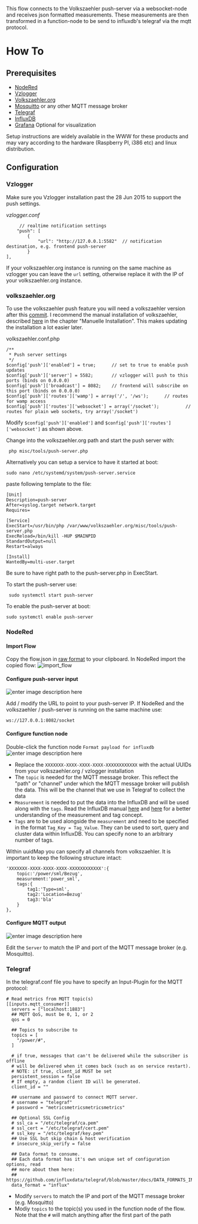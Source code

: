 
This flow connects to the Volkszaehler push-server via a websocket-node and receives json formatted measurements.
These measurements are then transformed in a function-node to be send to influxdb's telegraf via the mqtt protocol.

# How To

## Prerequisites

 - [NodeRed](http://nodered.org/)
 - [Vzlogger](https://github.com/volkszaehler/vzlogger)
 - [Volkszaehler.org](https://github.com/volkszaehler/volkszaehler.org)
 - [Mosquitto](http://mosquitto.org/) or any other MQTT message broker
 - [Telegraf](https://influxdata.com/time-series-platform/telegraf/)
 - [InfluxDB](https://influxdata.com/time-series-platform/influxdb/)
 - [Grafana](http://grafana.org/) Optional for visualization

Setup instructions are widely available in the WWW for these products and may vary according to the hardware (Raspberry PI, i386 etc) and linux distribution.

## Configuration

### Vzlogger

Make sure you Vzlogger installation past the 28 Jun 2015 to support the push settings.

*vzlogger.conf*

         // realtime notification settings
        "push": [
            {
                "url": "http://127.0.0.1:5582"  // notification destination, e.g. frontend push-server
            }
    ],

If your volkszaehler.org instance is running on the same machine as vzlogger you can leave the `url` setting, otherwise replace it with the IP of your volkszaehler.org instance.

### volkszaehler.org

To use the volkszaehler push feature you will need a volkszaehler version after this [commit](https://github.com/volkszaehler/volkszaehler.org/commit/b415699b5ec281526791ad80dec9b7abf64faee8). I recommend the manual installation of volkszaehler, described [here](http://wiki.volkszaehler.org/software/middleware/installation) in the chapter "Manuelle Installation". This makes updating the installation a lot easier later.

volkszaehler.conf.php

    /**
     * Push server settings
     */
    $config['push']['enabled'] = true;		// set to true to enable push updates
    $config['push']['server'] = 5582;		// vzlogger will push to this ports (binds on 0.0.0.0)
    $config['push']['broadcast'] = 8082;	// frontend will subscribe on this port (binds on 0.0.0.0)
    $config['push']['routes']['wamp'] = array('/', '/ws');		// routes for wamp access
    $config['push']['routes']['websocket'] = array('/socket');			// routes for plain web sockets, try array('/socket')

Modify `$config['push']['enabled']` and `$config['push']['routes']['websocket']` as shown above.

Change into the volkszaehler.org path and start the push server with:

     php misc/tools/push-server.php

Alternatively you can setup a service to have it started at boot:

    sudo nano /etc/systemd/system/push-server.service

paste following template to the file:

    [Unit]
    Description=push-server
    After=syslog.target network.target
    Requires=
    
    [Service]
    ExecStart=/usr/bin/php /var/www/volkszaehler.org/misc/tools/push-server.php
    ExecReload=/bin/kill -HUP $MAINPID
    StandardOutput=null
    Restart=always
    
    [Install]
    WantedBy=multi-user.target
Be sure to have right path to the push-server.php in ExecStart.

To start the push-server use:

     sudo systemctl start push-server

To enable the push-server at boot:

    sudo systemctl enable push-server

### NodeRed

#### Import Flow

Copy the flow.json in [raw format](https://raw.githubusercontent.com/Sineos/Push-Volkszaehler-Readings-to-Influxdb-via-MQTT/master/flow.json) to your clipboard.
In NodeRed import the copied flow:
![import_flow](https://raw.githubusercontent.com/Sineos/Push-Volkszaehler-Readings-to-Influxdb-via-MQTT/master/src_readme/import_nodered.jpg)

#### Configure push-server input
![enter image description here](https://raw.githubusercontent.com/Sineos/Push-Volkszaehler-Readings-to-Influxdb-via-MQTT/master/src_readme/edit_websocket.jpg)

Add / modify the URL to point to your push-server IP. If NodeRed and the volkszaehler / push-server is running on the same machine use:

    ws://127.0.0.1:8082/socket

#### Configure function node
Double-click the function node `Format payload for influxdb`
![enter image description here](https://raw.githubusercontent.com/Sineos/Push-Volkszaehler-Readings-to-Influxdb-via-MQTT/master/src_readme/edit_function.jpg)

 - Replace the `XXXXXXX-XXXX-XXXX-XXXX-XXXXXXXXXXXX` with the actual UUIDs from your volkszaehler.org / vzlogger installation
 - The `topic` is needed for the MQTT message broker. This reflect the "path" or "channel" under which the MQTT message broker will publish the data. This will be the channel that we use in Telegraf to collect the data
 - `Measurement` is needed to put the data into the InfluxDB and will be used along with the `tags`. Read the InfluxDB manual [here](https://docs.influxdata.com/influxdb/v0.13/concepts/key_concepts/) and [here](https://docs.influxdata.com/influxdb/v0.13/concepts/schema_and_data_layout/) for a better understanding of the measurement and tag concept.
 - `Tags` are to be used alongside the `measurement` and need to be specified in the format `Tag_Key = Tag_Value`. They can be used to sort, query and cluster data within InfluxDB. You can specify none to an arbitrary number of tags.

Within uuidMap you can specify all channels from volkszaehler. It is important to keep the following structure intact:

    'XXXXXXX-XXXX-XXXX-XXXX-XXXXXXXXXXXX':{
        topic:'/power/sml/Bezug',
    	measurement:'power_sml',
    	tags:{
    		tag1:'Type=sml',
    		tag2:'Location=Bezug'
    		tag3:'bla'
    	}
    }, 

#### Configure MQTT output
![enter image description here](https://raw.githubusercontent.com/Sineos/Push-Volkszaehler-Readings-to-Influxdb-via-MQTT/master/src_readme/edit_mqtt.jpg)

Edit the `Server` to match the IP and port of the MQTT message broker (e.g. Mosquitto).

### Telegraf
In the telegraf.conf file you have to specify an Input-Plugin for the MQTT protocol:

    # Read metrics from MQTT topic(s)
    [[inputs.mqtt_consumer]]
      servers = ["localhost:1883"]
      ## MQTT QoS, must be 0, 1, or 2
      qos = 0
    
      ## Topics to subscribe to
      topics = [
        "/power/#",
      ]
    
      # if true, messages that can't be delivered while the subscriber is offline
      # will be delivered when it comes back (such as on service restart).
      # NOTE: if true, client_id MUST be set
      persistent_session = false
      # If empty, a random client ID will be generated.
      client_id = ""
    
      ## username and password to connect MQTT server.
      # username = "telegraf"
      # password = "metricsmetricsmetricsmetrics"
    
      ## Optional SSL Config
      # ssl_ca = "/etc/telegraf/ca.pem"
      # ssl_cert = "/etc/telegraf/cert.pem"
      # ssl_key = "/etc/telegraf/key.pem"
      ## Use SSL but skip chain & host verification
      # insecure_skip_verify = false
    
      ## Data format to consume.
      ## Each data format has it's own unique set of configuration options, read
      ## more about them here:
      ## https://github.com/influxdata/telegraf/blob/master/docs/DATA_FORMATS_INPUT.md
      data_format = "influx"

 - Modify `servers` to match the IP and port of the MQTT message broker (e.g. Mosquitto) 
 - Modiy `topics` to the topic(s) you used in the function node of the flow. Note that the `#` will match anything after the first part of the path
